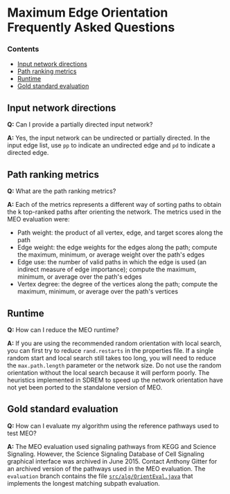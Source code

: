 # Maximum Edge Orientation Frequently Asked Questions

### Contents
- [Input network directions](#inputnet)
- [Path ranking metrics](#rankpaths)
- [Runtime](#runtime)
- [Gold standard evaluation](#evaluation)


## <a id='inputnet'>Input network directions</a>
**Q:** Can I provide a partially directed input network?

**A:** Yes, the input network can be undirected or partially directed.  In the input edge list, use ```pp``` to indicate an undirected edge and ```pd``` to indicate a directed edge.


## <a id='rankpaths'>Path ranking metrics</a>
**Q:** What are the path ranking metrics?

**A:** Each of the metrics represents a different way of sorting paths to obtain the k top-ranked paths after orienting the network.  The metrics used in the MEO evaluation were:
- Path weight: the product of all vertex, edge, and target scores along the path
- Edge weight: the edge weights for the edges along the path; compute the maximum, minimum, or average weight over the path's edges
- Edge use: the number of valid paths in which the edge is used (an indirect measure of edge importance); compute the maximum, minimum, or average over the path's edges
- Vertex degree: the degree of the vertices along the path; compute the maximum, minimum, or average over the path's vertices


## <a id='runtime'>Runtime</a>
**Q:** How can I reduce the MEO runtime?

**A:** If you are using the recommended random orientation with local search, you can first try to reduce ```rand.restarts``` in the properties file.  If a single random start and local search still takes too long, you will need to reduce the ```max.path.length``` parameter or the network size.  Do not use the random orientation without the local search because it will perform poorly.  The heuristics implemented in SDREM to speed up the network orientation have not yet been ported to the standalone version of MEO.


## <a id='evaluation'>Gold standard evaluation</a>
**Q:** How can I evaluate my algorithm using the reference pathways used to test MEO?

**A:** The MEO evaluation used signaling pathways from KEGG and Science Signaling.  However, the Science Signaling Database of Cell Signaling graphical interface was archived in June 2015.  Contact Anthony Gitter for an archived version of the pathways used in the MEO evaluation.  The `evaluation` branch contains the file [`src/alg/OrientEval.java`](https://github.com/agitter/meo/blob/evaluation/src/alg/OrientEval.java) that implements the longest matching subpath evaluation.
